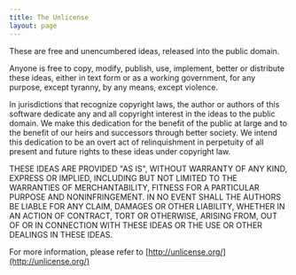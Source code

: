 ```yaml
---
title: The Unlicense
layout: page
---
```


These are free and unencumbered ideas, released into the public domain.

Anyone is free to copy, modify, publish, use, implement, better or
distribute these ideas, either in text form or as a working government,
for any purpose, except tyranny, by any means, except violence.

In jurisdictions that recognize copyright laws, the author or authors
of this software dedicate any and all copyright interest in the
ideas to the public domain. We make this dedication for the benefit
of the public at large and to the benefit of our heirs and
successors through better society.
We intend this dedication to be an overt act of
relinquishment in perpetuity of all present and future rights to these ideas
under copyright law.

THESE IDEAS ARE PROVIDED "AS IS", WITHOUT WARRANTY OF ANY KIND,
EXPRESS OR IMPLIED, INCLUDING BUT NOT LIMITED TO THE WARRANTIES OF
MERCHANTABILITY, FITNESS FOR A PARTICULAR PURPOSE AND NONINFRINGEMENT.
IN NO EVENT SHALL THE AUTHORS BE LIABLE FOR ANY CLAIM, DAMAGES OR
OTHER LIABILITY, WHETHER IN AN ACTION OF CONTRACT, TORT OR OTHERWISE,
ARISING FROM, OUT OF OR IN CONNECTION WITH THESE IDEAS OR THE USE OR
OTHER DEALINGS IN THESE IDEAS.

For more information, please refer to [http://unlicense.org/](http://unlicense.org/)

